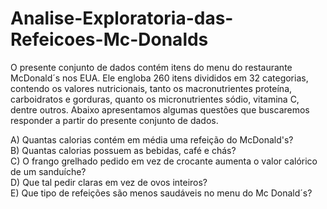 # Analise-Exploratoria-das-Refeicoes-Mc-Donalds

O presente conjunto de dados contém itens do menu do restaurante McDonald´s nos EUA. Ele engloba 260 itens divididos em 32 categorias, contendo os valores nutricionais, tanto os macronutrientes proteína, carboidratos e gorduras, quanto os micronutrientes sódio, vitamina C, dentre outros. Abaixo apresentamos algumas questões que buscaremos responder a partir do presente conjunto de dados.

A) Quantas calorias contém em média uma refeição do McDonald's? <br>
B) Quantas calorias possuem as bebidas, café e chás? <br>
C) O frango grelhado pedido em vez de crocante aumenta o valor calórico de um sanduíche? <br>
D) Que tal pedir claras em vez de ovos inteiros? <br>
E) Que tipo de refeições são menos saudáveis no menu do Mc Donald´s? <br>
